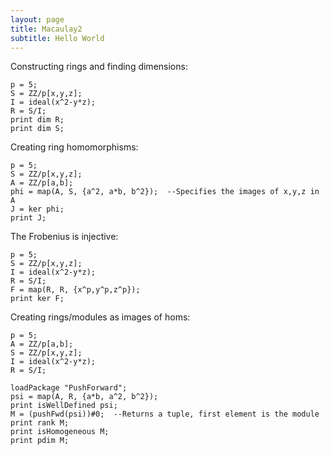 ```yaml
---
layout: page
title: Macaulay2
subtitle: Hello World
---
```


Constructing rings and finding dimensions:
```
p = 5;
S = ZZ/p[x,y,z];
I = ideal(x^2-y*z);
R = S/I;
print dim R;
print dim S;
```

Creating ring homomorphisms:
```
p = 5;
S = ZZ/p[x,y,z];
A = ZZ/p[a,b];
phi = map(A, S, {a^2, a*b, b^2});  --Specifies the images of x,y,z in A
J = ker phi;
print J;
```

The Frobenius is injective:
```
p = 5;
S = ZZ/p[x,y,z];
I = ideal(x^2-y*z);
R = S/I;
F = map(R, R, {x^p,y^p,z^p});
print ker F;
```

Creating rings/modules as images of homs:
```
p = 5;
A = ZZ/p[a,b];
S = ZZ/p[x,y,z];
I = ideal(x^2-y*z);
R = S/I;

loadPackage "PushForward";
psi = map(A, R, {a*b, a^2, b^2});
print isWellDefined psi;
M = (pushFwd(psi))#0;  --Returns a tuple, first element is the module
print rank M;
print isHomogeneous M;
print pdim M;
```
